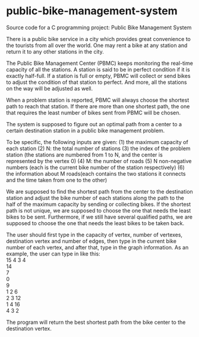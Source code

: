 # public-bike-management-system
Source code for a C programming project: Public Bike Management System

There is a public bike service in a city which provides great convenience to the tourists from all over the world. One may rent a bike at any station and return it to any other stations in the city.

The Public Bike Management Center (PBMC) keeps monitoring the real-time capacity of all the stations. A station is said to be in perfect condition if it is exactly half-full. If a station is full or empty, PBMC will collect or send bikes to adjust the condition of that station to perfect. And more, all the stations on the way will be adjusted as well.

When a problem station is reported, PBMC will always choose the shortest path to reach that station. If there are more than one shortest path, the one that requires the least number of bikes sent from PBMC will be chosen.

The system is supposed to figure out an optimal path from a center to a certain destination station in a public bike management problem. 
 
To be specific, the following inputs are given:  (1) the maximum capacity of each station (2) N: the total number of stations (3) the index of the problem station (the stations are numbered from 1 to N, and the center is represented by the vertex 0) (4) M: the number of roads (5) N non-negative numbers (each is the current bike number of the station respectively) (6) the information about M roads(each contains the two stations it connects and the time taken from one to the other)  
 
We are supposed to find the shortest path from the center to the destination station and adjust the bike number of each stations along the path to the half of the maximum capacity by sending or collecting bikes. If the shortest path is not unique, we are supposed to choose the one that needs the least bikes to be sent. Furthermore, if we still have several qualified paths, we are supposed to choose the one that needs the least bikes to be taken back.

The user should first type in the capacity of vertex, number of vertexes, destination vertex and number of edges, then type in the current bike number of each vertex, and after that, type in the graph information.
As an example, the user can type in like this:  
15 4 3 4  
14  
7  
0  
9  
1 2 6  
2 3 12  
1 4 16  
4 3 2  

The program will return the best shortest path from the bike center to the destination vertex.  


